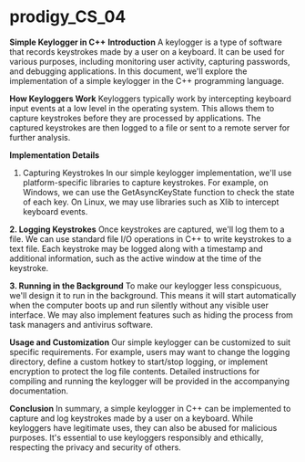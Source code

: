 # prodigy_CS_04

**Simple Keylogger in C++**
**Introduction**
A keylogger is a type of software that records keystrokes made by a user on a keyboard. It can be used for various purposes, including monitoring user activity, capturing passwords, and debugging applications. In this document, we'll explore the implementation of a simple keylogger in the C++ programming language.

**How Keyloggers Work**
Keyloggers typically work by intercepting keyboard input events at a low level in the operating system. This allows them to capture keystrokes before they are processed by applications. The captured keystrokes are then logged to a file or sent to a remote server for further analysis.

**Implementation Details**
1. Capturing Keystrokes
In our simple keylogger implementation, we'll use platform-specific libraries to capture keystrokes. For example, on Windows, we can use the GetAsyncKeyState function to check the state of each key. On Linux, we may use libraries such as Xlib to intercept keyboard events.

**2. Logging Keystrokes**
Once keystrokes are captured, we'll log them to a file. We can use standard file I/O operations in C++ to write keystrokes to a text file. Each keystroke may be logged along with a timestamp and additional information, such as the active window at the time of the keystroke.

**3. Running in the Background**
To make our keylogger less conspicuous, we'll design it to run in the background. This means it will start automatically when the computer boots up and run silently without any visible user interface. We may also implement features such as hiding the process from task managers and antivirus software.

**Usage and Customization**
Our simple keylogger can be customized to suit specific requirements. For example, users may want to change the logging directory, define a custom hotkey to start/stop logging, or implement encryption to protect the log file contents. Detailed instructions for compiling and running the keylogger will be provided in the accompanying documentation.

**Conclusion**
In summary, a simple keylogger in C++ can be implemented to capture and log keystrokes made by a user on a keyboard. While keyloggers have legitimate uses, they can also be abused for malicious purposes. It's essential to use keyloggers responsibly and ethically, respecting the privacy and security of others.
